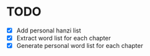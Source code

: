 # TODO

- [x] Add personal hanzi list
- [x] Extract word list for each chapter
- [x] Generate personal word list for each chapter
